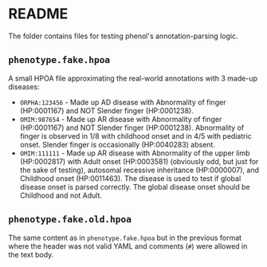 # README

The folder contains files for testing phenol's annotation-parsing logic.

## `phenotype.fake.hpoa`

A small HPOA file approximating the real-world annotations with 3 made-up diseases:

- `ORPHA:123456` - Made up AD disease with Abnormality of finger (HP:0001167) and NOT Slender finger (HP:0001238).
- `OMIM:987654` - Made up AR disease with Abnormality of finger (HP:0001167) and NOT Slender finger (HP:0001238). Abnormality of finger is observed in 1/8 with childhood onset and in 4/5 with pediatric onset. Slender finger is occasionally (HP:0040283) absent.
- `OMIM:111111` - Made up AR disease with Abnormality of the upper limb (HP:0002817) with Adult onset (HP:0003581) (obviously odd, but just for the sake of testing), autosomal recessive inheritance (HP:0000007), and Childhood onset (HP:0011463). The disease is used to test if global disease onset is parsed correctly. The global disease onset should be Childhood and not Adult.

## `phenotype.fake.old.hpoa`

The same content as in `phenotype.fake.hpoa` but in the previous format where the header was not valid YAML
and comments (`#`) were allowed in the text body.
